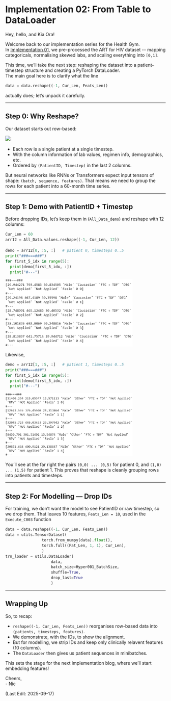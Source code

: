 # Implementation 02: From Table to DataLoader

Hey, hello, and Kia Ora!  

Welcome back to our implementation series for the Health Gym.  
In [Implementation 01](https://github.com/NicKuo-ResearchStuff/Health_Gym_AI/tree/main/Blogs/Blogs_Z_Implementation/Implementation01), we pre-processed the ART for HIV dataset -- mapping categoricals, normalising skewed labs, and scaling everything into `[0,1]`.  

This time, we’ll take the next step: reshaping the dataset into a patient–timestep structure and creating a PyTorch DataLoader.  
The main goal here is to clarify what the line

```python
data = data.reshape((-1, Cur_Len, Feats_Len))
````

actually does; let’s unpack it carefully.

---

## Step 0: Why Reshape?

Our dataset starts out row-based:

<img src="Supporting_Images/ZFig004_ArtHivHead.png" width="600"/>  

* Each row is a single patient at a single timestep.
* With the column information of lab values, regimen info, demographics, etc.
* Ordered by `(PatientID, Timestep)` in the last 2 columns.

But neural networks like RNNs or Transformers expect input tensors of shape: `(batch, sequence, features)`.
That means we need to group the rows for each patient into a 60-month time series.

---

## Step 1: Demo with PatientID + Timestep

Before dropping IDs, let’s keep them in (`All_Data_demo`) and reshape with 12 columns:

```python
Cur_Len = 60
arr12 = All_Data.values.reshape((-1, Cur_Len, 12))

demo = arr12[0, :5, :]   # patient 0, timesteps 0..5
print("###===###")
for first_5_idx in range(5):
  print(demo[first_5_idx, :])
  print("#---")
```
<img src="Supporting_Images/ZFig017_SanityCheck01.png" width="400"/>  

Likewise,
```python
demo = arr12[1, :5, :]   # patient 1, timesteps 0..5
print("###===###")
for first_5_idx in range(5):
  print(demo[first_5_idx, :])
  print("#---")
```
<img src="Supporting_Images/ZFig018_SanityCheck02.png" width="400"/>  

You’ll see at the far right the pairs `(0,0) ... (0,5)` for patient 0, and `(1,0) ... (1,5)` for patient 1.
This proves that reshape is cleanly grouping rows into patients and timesteps.

---

## Step 2: For Modelling — Drop IDs

For training, we don’t want the model to see PatientID or raw timestep, so we drop them.
That leaves 10 features, `Feats_Len = 10`, used in the `Execute_C003` function

```python
data = data.reshape((-1, Cur_Len, Feats_Len))
data = utils.TensorDataset(
                torch.from_numpy(data).float(),
                torch.full((Pat_Len, 1, 1), Cur_Len),
                )
trn_loader = utils.DataLoader(
                    data,
                    batch_size=Hyper001_BatchSize,
                    shuffle=True,
                    drop_last=True
                    )
```
---
## Wrapping Up

So, to recap:

* `reshape((-1, Cur_Len, Feats_Len))` reorganises row-based data into `(patients, timesteps, features)`.
* We demonstrate, with the IDs, to show the alignment.
* But for modelling, we strip IDs and keep only clinically relavent features (10 columns).
* The `DataLoader` then gives us patient sequences in minibatches.

This sets the stage for the next implementation blog, where we’ll start embedding features!

Cheers,</br>
\- Nic

(Last Edit: 2025-09-17)
